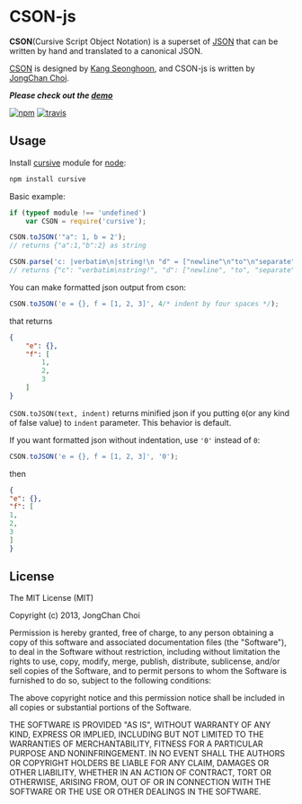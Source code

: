 CSON-js
=======
__CSON__(Cursive Script Object Notation)
is a superset of [JSON](http://json.org/)
that can be written by hand and translated to a canonical JSON.

[CSON](https://github.com/lifthrasiir/cson) is
designed by [Kang Seonghoon](https://github.com/lifthrasiir),
and CSON-js is written by [JongChan Choi](https://github.com/disjukr).

___Please check out the [demo](http://0xabcdef.com/CSON-js/)___

[![npm](https://badge.fury.io/js/cursive.png)](https://npmjs.org/package/cursive)
[![travis](https://travis-ci.org/disjukr/CSON-js.png)](https://travis-ci.org/disjukr/CSON-js)


Usage
-----

Install [cursive](https://npmjs.org/package/cursive) module for [node](http://nodejs.org/):
```sh
npm install cursive
```

Basic example:
```javascript
if (typeof module !== 'undefined')
    var CSON = require('cursive');

CSON.toJSON('"a": 1, b = 2');
// returns {"a":1,"b":2} as string

CSON.parse('c: |verbatim\n|string!\n "d" = ["newline"\n"to"\n"separate"]');
// returns {"c": "verbatim\nstring!", "d": ["newline", "to", "separate"]} as object
```

You can make formatted json output from cson:

```javascript
CSON.toJSON('e = {}, f = [1, 2, 3]', 4/* indent by four spaces */);
```

that returns

```json
{
    "e": {},
    "f": [
        1,
        2,
        3
    ]
}
```

`CSON.toJSON(text, indent)` returns minified json
if you putting `0`(or any kind of false value) to `indent` parameter.
This behavior is default.

If you want formatted json without indentation, use `'0'` instead of `0`:

```javascript
CSON.toJSON('e = {}, f = [1, 2, 3]', '0');
```

then

```json
{
"e": {},
"f": [
1,
2,
3
]
}
```


License
-------

The MIT License (MIT)

Copyright (c) 2013, JongChan Choi

Permission is hereby granted, free of charge, to any person obtaining a copy
of this software and associated documentation files (the "Software"), to deal
in the Software without restriction, including without limitation the rights
to use, copy, modify, merge, publish, distribute, sublicense, and/or sell
copies of the Software, and to permit persons to whom the Software is
furnished to do so, subject to the following conditions:

The above copyright notice and this permission notice shall be included in
all copies or substantial portions of the Software.

THE SOFTWARE IS PROVIDED "AS IS", WITHOUT WARRANTY OF ANY KIND, EXPRESS OR
IMPLIED, INCLUDING BUT NOT LIMITED TO THE WARRANTIES OF MERCHANTABILITY,
FITNESS FOR A PARTICULAR PURPOSE AND NONINFRINGEMENT. IN NO EVENT SHALL THE
AUTHORS OR COPYRIGHT HOLDERS BE LIABLE FOR ANY CLAIM, DAMAGES OR OTHER
LIABILITY, WHETHER IN AN ACTION OF CONTRACT, TORT OR OTHERWISE, ARISING FROM,
OUT OF OR IN CONNECTION WITH THE SOFTWARE OR THE USE OR OTHER DEALINGS IN
THE SOFTWARE.